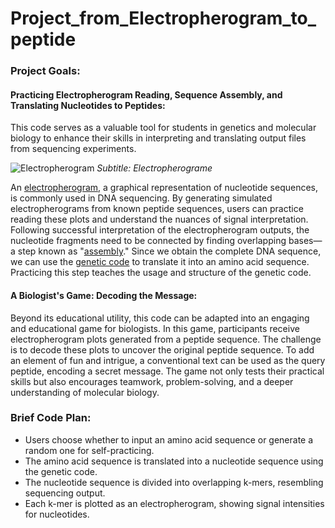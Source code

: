 # Project_from_Electropherogram_to_peptide

### Project Goals:

#### Practicing Electropherogram Reading, Sequence Assembly, and Translating Nucleotides to Peptides:
This code serves as a valuable tool for students in genetics and molecular biology to enhance their skills in interpreting and translating output files from sequencing experiments.

![Electropherogram](https://github.com/MeirSylman/Project_from_Electropherogram_to_peptide/blob/main/Chromatogram.jpg) 
*Subtitle: Electropherograme*

An [electropherogram](https://en.wikipedia.org/wiki/Electropherogram), a graphical representation of nucleotide sequences, is commonly used in DNA sequencing. By generating simulated electropherograms from known peptide sequences, users can practice reading these plots and understand the nuances of signal interpretation. Following successful interpretation of the electropherogram outputs, the nucleotide fragments need to be connected by finding overlapping bases—a step known as "[assembly](https://en.wikipedia.org/wiki/Sequence_assembly)." Since we obtain the complete DNA sequence, we can use the [genetic code](https://en.wikipedia.org/wiki/Genetic_code) to translate it into an amino acid sequence. Practicing this step teaches the usage and structure of the genetic code.

#### A Biologist's Game: Decoding the Message:
Beyond its educational utility, this code can be adapted into an engaging and educational game for biologists. In this game, participants receive electropherogram plots generated from a peptide sequence. The challenge is to decode these plots to uncover the original peptide sequence. To add an element of fun and intrigue, a conventional text can be used as the query peptide, encoding a secret message. The game not only tests their practical skills but also encourages teamwork, problem-solving, and a deeper understanding of molecular biology.

### Brief Code Plan:

- Users choose whether to input an amino acid sequence or generate a random one for self-practicing.
- The amino acid sequence is translated into a nucleotide sequence using the genetic code.
- The nucleotide sequence is divided into overlapping k-mers, resembling sequencing output.
- Each k-mer is plotted as an electropherogram, showing signal intensities for nucleotides.


